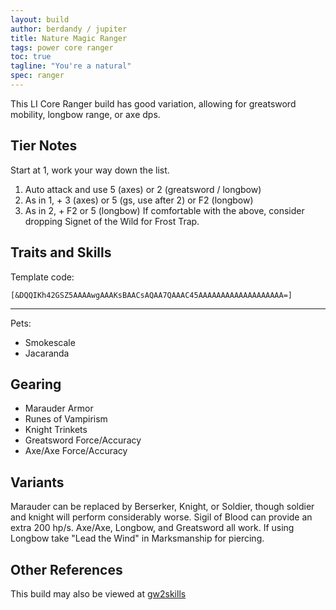 ```yaml
---
layout: build
author: berdandy / jupiter
title: Nature Magic Ranger
tags: power core ranger
toc: true
tagline: "You're a natural"
spec: ranger
---
```


This LI Core Ranger build has good variation, allowing for greatsword mobility, longbow range, or axe dps.

## Tier Notes

Start at 1, work your way down the list.

1. Auto attack and use 5 (axes) or 2 (greatsword / longbow)
2. As in 1, + 3 (axes) or 5 (gs, use after 2) or F2 (longbow)
3. As in 2, + F2 or 5 (longbow)
If comfortable with the above, consider dropping Signet of the Wild for Frost Trap.

## Traits and Skills

Template code:

`[&DQQIKh42GSZ5AAAAwgAAAKsBAACsAQAA7QAAAC45AAAAAAAAAAAAAAAAAAA=]`

---

Pets:
- Smokescale 
- Jacaranda

<div
  data-armory-embed='skills'
  data-armory-ids='31914,12502,12500,12491,12516'
>
</div>
<div
  data-armory-embed='specializations'
  data-armory-ids='8,30,25'
  data-armory-8-traits='1014,1000,1015'
  data-armory-30-traits='1067,1016,1888'
  data-armory-25-traits='978,1054,1988'
>
</div>
<script async src='https://unpkg.com/armory-embeds@^0.x.x/armory-embeds.js'></script>

## Gearing

- Marauder Armor
- Runes of Vampirism
- Knight Trinkets
- Greatsword Force/Accuracy
- Axe/Axe Force/Accuracy

## Variants

Marauder can be replaced by Berserker, Knight, or Soldier, though soldier and knight will perform considerably worse. Sigil of Blood can provide an extra 200 hp/s. Axe/Axe, Longbow, and Greatsword all work. If using Longbow take "Lead the Wind" in Marksmanship for piercing.

## Other References

This build may also be viewed at [gw2skills](http://gw2skills.net/editor/?POwAEdflZwwYasNGKOUL2JzSOXaA-zRRYiR9zI4xISqWpq8PA-e)

